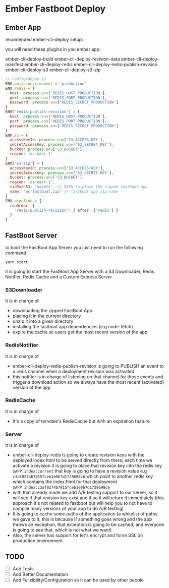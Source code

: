 # Ember Fastboot Deploy

## Ember App

recomended ember-cli-deploy setup:

you will need these plugins in you ember app:

ember-cli-deploy-build
ember-cli-deploy-revision-data
ember-cli-deploy-manifest
ember-cli-deploy-redis
ember-cli-deploy-redis-publish-revision
ember-cli-deploy-s3
ember-cli-deploy-s3-zip

```js
// config/depoy.js
ENV.build.environment = 'production'
ENV.redis = {
  host: process.env['REDIS_HOST_PRODUCTION'],
  port: process.env['REDIS_PORT_PRODUCTION'],
  password: process.env['REDIS_SECRET_PRODUCTION']
}
ENV['redis-publish-revision'] = {
  host: process.env['REDIS_HOST_PRODUCTION'],
  port: process.env['REDIS_PORT_PRODUCTION'],
  password: process.env['REDIS_SECRET_PRODUCTION']
}
ENV.s3 = {
  accessKeyId: process.env['S3_ACCESS_KEY'],
  secretAccessKey: process.env['S3_SECRET_KEY'],
  bucket: process.env['S3_BUCKET'],
  region: 'us-east-1'
}
ENV['s3-zip'] = {
  accessKeyId: process.env['S3_ACCESS_KEY'],
  secretAccessKey: process.env['S3_SECRET_KEY'],
  bucket: process.env['S3_BUCKET'],
  region: 'us-east-1',
  zipPathS3: 'assets', // PATH to place the zipped fastboot app
  name: 'ec-fastboot.zip' // fastboot app zip name
}
ENV.pipeline = {
  runOrder: {
    'redis-publish-revision': { after: ['redis'] }
  }
}
```

## FastBoot Server

to boot the FastBoot App Server you just need to run the following command

`yarn start`

it is going to start the FastBoot App Server with a S3 Downloader, Redis Notifier, Redis Cache and a Custom Express Server

### S3Downloader
It is in charge of

- downloading the zipped FastBoot App
- placing it in the current directory
- unzip it into a given directory
- installing the fastboot app dependencies (e.g node-fetch)
- expire the cache so users get the most recent version of the app


### RedisNotifier
It is in charge of

- ember-cli-deploy-redis-publish-revision is going to PUBLISH an event to a redis channel when a deployment revision was activated
- this notifier is in charge of listening on that channel for those events and trigger a download action so we always have the most recent (activated) version of the app

### RedisCache
It is in charge of

- It's a copy of tomdale's RedisCache but with an expiration feature

### Server
It is in charge of

- ember-cli-deploy-redis is going to create revision keys with the deployed index.html to be served directly from there; each time we activate a revision it is going to place that revision key into the redis key `$APP:index:current` that key is going to have a revision value e.g `c3af0274b7815fceb1e0b7d1728698c6` which point to another redis key which contains the index.html for that deployment `$APP:index:c3af0274b7815fceb1e0b7d1728698c6`
- with that already made we add A/B testing support to our server, so it will see if that revision key exist and if so it will return it immediately (this approach it's not related to fastboot but will help you to not have to compile many versions of your app to do A/B testing)
- It is going to cache some paths of the application (a whitelist of paths we gave to it, this is because if something goes wrong and the app throws an exception, that exception is going to be cached, and everyone is going to see that, which is not what we want)
- Also, the server has support for let's encrypt and forse SSL on production environment


## TODO
- [ ] Add Tests
- [ ] Add Better Documentation
- [ ] Add Felixibility/Configuration so it can be used by other people
